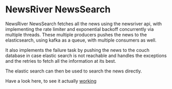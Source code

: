 # NewsRiver NewsSearch
NewsRiver NewsSearch fetches all the news using the newsriver api, with implementing the rate limiter and exponential backoff 
concurrently via multiple threads. These multiple producers pushes the news to the elasticsearch, using kafka as a queue, with multiple consumers as well. 

It also implements the failure task by pushing the news to the couch database in case elastic search is not reachable and handles the exceptions and the retries to fetch all the information at its best.

The elastic search can then be used to search the news directly.

Have a look here, to see it actually [working](https://drive.google.com/file/d/1x7bQ0kUk_VWunTR6KyAAq8ePs7hYc-sL/view?usp=sharing)    
